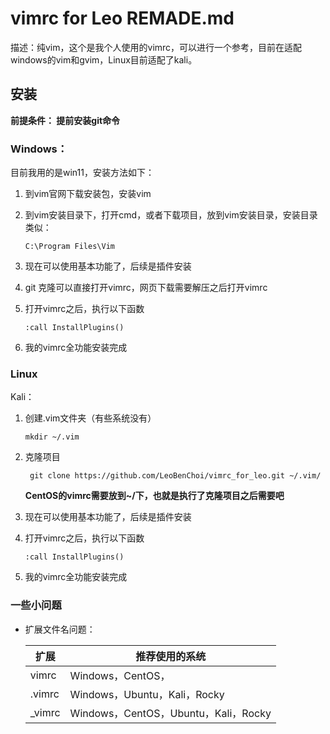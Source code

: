 # vimrc for Leo REMADE.md

描述：纯vim，这个是我个人使用的vimrc，可以进行一个参考，目前在适配windows的vim和gvim，Linux目前适配了kali。



## 安装

**前提条件： 提前安装git命令**



### Windows：

目前我用的是win11，安装方法如下：

1. 到vim官网下载安装包，安装vim

2. 到vim安装目录下，打开cmd，或者下载项目，放到vim安装目录，安装目录类似：

   ```
   C:\Program Files\Vim
   ```

   

3. 现在可以使用基本功能了，后续是插件安装

4. git 克隆可以直接打开vimrc，网页下载需要解压之后打开vimrc

5. 打开vimrc之后，执行以下函数

   ```
   :call InstallPlugins()
   ```

6. 我的vimrc全功能安装完成



### Linux

Kali：

1. 创建.vim文件夹（有些系统没有）

   ```
   mkdir ~/.vim
   ```

   

2. 克隆项目

   ```
    git clone https://github.com/LeoBenChoi/vimrc_for_leo.git ~/.vim/
   ```

   

   **CentOS的vimrc需要放到~/下，也就是执行了克隆项目之后需要吧**

3. 现在可以使用基本功能了，后续是插件安装

4. 打开vimrc之后，执行以下函数

   ```
   :call InstallPlugins()
   ```

   

5. 我的vimrc全功能安装完成

### 一些小问题

- 扩展文件名问题：

  | 扩展   | 推荐使用的系统                |
  | ------ | ----------------------------- |
  | vimrc  | Windows，CentOS，             |
  | .vimrc | Windows，Ubuntu，Kali，Rocky         |
  | _vimrc | Windows，CentOS，Ubuntu，Kali，Rocky |

  
